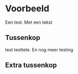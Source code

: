 # Voorbeeld

Een test. Met een tekst

## Tussenkop

test testtete. En nog meer testing

## Extra tussenkop